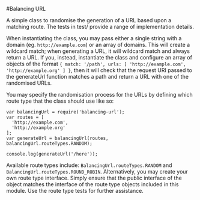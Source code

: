 #Balancing URL

A simple class to randomise the generation of a URL based upon a matching route. The tests in test/ provide a range of implementation details.

When instantiating the class, you may pass either a single string with a domain (eg. `http://example.com`) or an array of domains. This will create a wildcard match; when generating a URL, it will wildcard match and always return a URL. If you, instead, instantiate the class and configure an array of objects of the format `{ match: '/path', urls: [ 'http://example.com', 'http://example.org' ] }`, then it will check that the request URI passed to the generateUrl function matches a path and return a URL with one of the randomised URLs.

You may specify the randomisation process for the URLs by defining which route type that the class should use like so:

    var balancingUrl = require('balancing-url');
    var routes = [
      'http://example.com',
      'http://example.org'
    ];
    var generateUrl = balancingUrl(routes, balancingUrl.routeTypes.RANDOM);

    console.log(generateUrl('/here'));

Available route types include: `BalancingUrl.routeTypes.RANDOM` and `BalancingUrl.routeTypes.ROUND_ROBIN`. Alternatively, you may create your own route type interface. Simply ensure that the public interface of the object matches the interface of the route type objects included in this module. Use the route type tests for further assistance.
